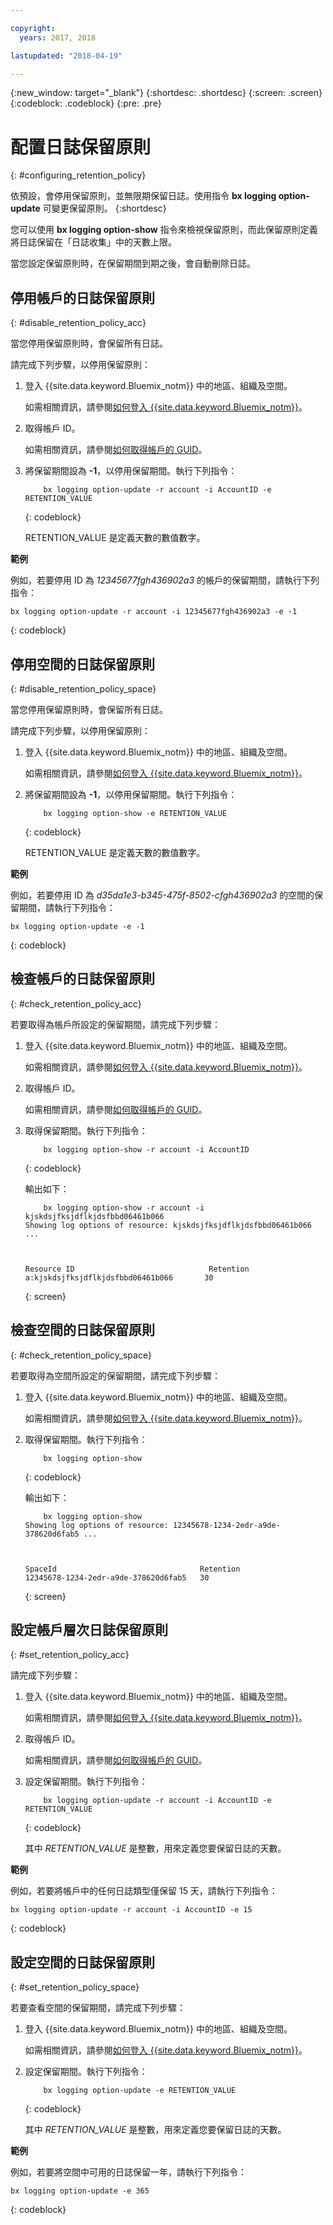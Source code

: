 ```yaml
---

copyright:
  years: 2017, 2018

lastupdated: "2018-04-19"

---
```


{:new_window: target="_blank"}
{:shortdesc: .shortdesc}
{:screen: .screen}
{:codeblock: .codeblock}
{:pre: .pre}

# 配置日誌保留原則
{: #configuring_retention_policy}

依預設，會停用保留原則，並無限期保留日誌。使用指令 **bx logging option-update** 可變更保留原則。
{:shortdesc}

您可以使用 **bx logging option-show** 指令來檢視保留原則，而此保留原則定義將日誌保留在「日誌收集」中的天數上限。 

當您設定保留原則時，在保留期間到期之後，會自動刪除日誌。


## 停用帳戶的日誌保留原則
{: #disable_retention_policy_acc}

當您停用保留原則時，會保留所有日誌。 

請完成下列步驟，以停用保留原則：

1. 登入 {{site.data.keyword.Bluemix_notm}} 中的地區、組織及空間。 

    如需相關資訊，請參閱[如何登入 {{site.data.keyword.Bluemix_notm}}](/docs/services/CloudLogAnalysis/qa/cli_qa.html#login)。
	
2. 取得帳戶 ID。

    如需相關資訊，請參閱[如何取得帳戶的 GUID](/docs/services/CloudLogAnalysis/qa/cli_qa.html#account_guid)。
    
3. 將保留期間設為 **-1**，以停用保留期間。執行下列指令：

    ```
        bx logging option-update -r account -i AccountID -e RETENTION_VALUE
    ```
    {: codeblock}
	
	RETENTION_VALUE 是定義天數的數值數字。
    
**範例**
    
例如，若要停用 ID 為 *12345677fgh436902a3* 的帳戶的保留期間，請執行下列指令：

```
bx logging option-update -r account -i 12345677fgh436902a3 -e -1
```
{: codeblock}


## 停用空間的日誌保留原則
{: #disable_retention_policy_space}

當您停用保留原則時，會保留所有日誌。  

請完成下列步驟，以停用保留原則：

1. 登入 {{site.data.keyword.Bluemix_notm}} 中的地區、組織及空間。 

    如需相關資訊，請參閱[如何登入 {{site.data.keyword.Bluemix_notm}}](/docs/services/CloudLogAnalysis/qa/cli_qa.html#login)。
    
2. 將保留期間設為 **-1**，以停用保留期間。執行下列指令：

    ```
        bx logging option-show -e RETENTION_VALUE
	```
    {: codeblock}
	
	RETENTION_VALUE 是定義天數的數值數字。
    
**範例**
    
例如，若要停用 ID 為 *d35da1e3-b345-475f-8502-cfgh436902a3* 的空間的保留期間，請執行下列指令：

```
bx logging option-update -e -1
```
{: codeblock}


## 檢查帳戶的日誌保留原則
{: #check_retention_policy_acc}

若要取得為帳戶所設定的保留期間，請完成下列步驟：

1. 登入 {{site.data.keyword.Bluemix_notm}} 中的地區、組織及空間。 

    如需相關資訊，請參閱[如何登入 {{site.data.keyword.Bluemix_notm}}](/docs/services/CloudLogAnalysis/qa/cli_qa.html#login)。

2. 取得帳戶 ID。

    如需相關資訊，請參閱[如何取得帳戶的 GUID](/docs/services/CloudLogAnalysis/qa/cli_qa.html#account_guid)。
    
3. 取得保留期間。執行下列指令：

    ```
        bx logging option-show -r account -i AccountID
    ```
    {: codeblock}

    輸出如下：

    ```
        bx logging option-show -r account -i kjskdsjfksjdflkjdsfbbd06461b066
    Showing log options of resource: kjskdsjfksjdflkjdsfbbd06461b066 ...

    

    Resource ID                              Retention   
    a:kjskdsjfksjdflkjdsfbbd06461b066       30   
	```
    {: screen}
	
## 檢查空間的日誌保留原則
{: #check_retention_policy_space}

若要取得為空間所設定的保留期間，請完成下列步驟：

1. 登入 {{site.data.keyword.Bluemix_notm}} 中的地區、組織及空間。 

    如需相關資訊，請參閱[如何登入 {{site.data.keyword.Bluemix_notm}}](/docs/services/CloudLogAnalysis/qa/cli_qa.html#login)。
    
2. 取得保留期間。執行下列指令：

    ```
        bx logging option-show
    ```
    {: codeblock}

    輸出如下：

    ```
        bx logging option-show
    Showing log options of resource: 12345678-1234-2edr-a9de-378620d6fab5 ...

    

    SpaceId                                Retention   
    12345678-1234-2edr-a9de-378620d6fab5   30   
	```
    {: screen}
    


## 設定帳戶層次日誌保留原則
{: #set_retention_policy_acc}

請完成下列步驟：

1. 登入 {{site.data.keyword.Bluemix_notm}} 中的地區、組織及空間。 

    如需相關資訊，請參閱[如何登入 {{site.data.keyword.Bluemix_notm}}](/docs/services/CloudLogAnalysis/qa/cli_qa.html#login)。

2. 取得帳戶 ID。

    如需相關資訊，請參閱[如何取得帳戶的 GUID](/docs/services/CloudLogAnalysis/qa/cli_qa.html#account_guid)。
    
3. 設定保留期間。執行下列指令：

    ```
        bx logging option-update -r account -i AccountID -e RETENTION_VALUE
    ```
    {: codeblock}
    
    其中 *RETENTION_VALUE* 是整數，用來定義您要保留日誌的天數。 
    
    
**範例**
    
例如，若要將帳戶中的任何日誌類型僅保留 15 天，請執行下列指令：

```
bx logging option-update -r account -i AccountID -e 15
```
{: codeblock}



## 設定空間的日誌保留原則
{: #set_retention_policy_space}

若要查看空間的保留期間，請完成下列步驟：

1. 登入 {{site.data.keyword.Bluemix_notm}} 中的地區、組織及空間。 

    如需相關資訊，請參閱[如何登入 {{site.data.keyword.Bluemix_notm}}](/docs/services/CloudLogAnalysis/qa/cli_qa.html#login)。
    
2. 設定保留期間。執行下列指令：

    ```
        bx logging option-update -e RETENTION_VALUE
    ```
    {: codeblock}
    
    其中 *RETENTION_VALUE* 是整數，用來定義您要保留日誌的天數。
    
    
**範例**
    
例如，若要將空間中可用的日誌保留一年，請執行下列指令：

```
bx logging option-update -e 365
```
{: codeblock}




